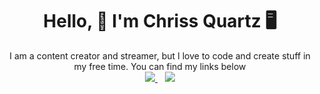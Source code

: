 # <center>Hello, 👋 I'm Chriss Quartz 🖥</center>
<center>
I am a content creator and streamer, but I love to code and create stuff in my free time. You can find my links below
<center>
  <a href="https://youtube.com/ChrissQuartz">
    <img src="https://img.shields.io/badge/YouTube-FF0000?style=for-the-badge&logo=youtube&logoColor=white" />
  </a>&nbsp;&nbsp;
  <a href="https://twitch.tv/chrissquartz">
    <img src="https://img.shields.io/badge/Twitch-9146FF?style=for-the-badge&logo=twitch&logoColor=white" />        
  </a>
</p>
</center>
